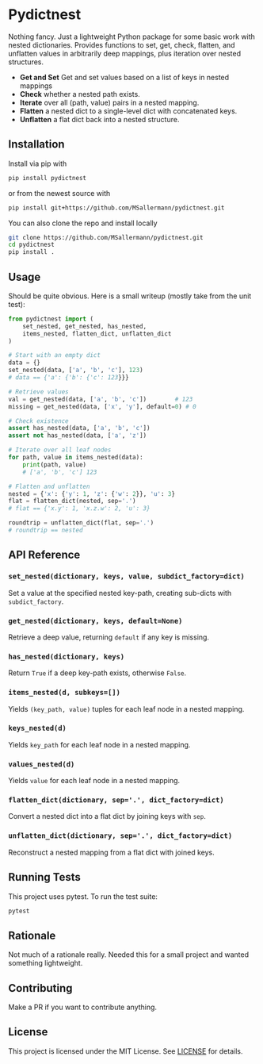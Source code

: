 # Pydictnest

Nothing fancy. Just a lightweight Python package for some basic work with nested dictionaries. Provides functions to set, get, check, flatten, and unflatten values in arbitrarily deep mappings, plus iteration over nested structures.

* **Get and Set** Get and set values based on a list of keys in nested mappings
* **Check** whether a nested path exists.
* **Iterate** over all (path, value) pairs in a nested mapping.
* **Flatten** a nested dict to a single-level dict with concatenated keys.
* **Unflatten** a flat dict back into a nested structure.

## Installation

Install via pip with

```bash
pip install pydictnest
```

or from the newest source with

```bash
pip install git+https://github.com/MSallermann/pydictnest.git
```

You can also clone the repo and install locally

```bash
git clone https://github.com/MSallermann/pydictnest.git
cd pydictnest
pip install .
```

## Usage

Should be quite obvious. Here is a small writeup (mostly take from the unit test):

```python
from pydictnest import (
    set_nested, get_nested, has_nested,
    items_nested, flatten_dict, unflatten_dict
)

# Start with an empty dict
data = {}
set_nested(data, ['a', 'b', 'c'], 123)
# data == {'a': {'b': {'c': 123}}}

# Retrieve values
val = get_nested(data, ['a', 'b', 'c'])        # 123
missing = get_nested(data, ['x', 'y'], default=0) # 0

# Check existence
assert has_nested(data, ['a', 'b', 'c'])
assert not has_nested(data, ['a', 'z'])

# Iterate over all leaf nodes
for path, value in items_nested(data):
    print(path, value)
    # ['a', 'b', 'c'] 123

# Flatten and unflatten
nested = {'x': {'y': 1, 'z': {'w': 2}}, 'u': 3}
flat = flatten_dict(nested, sep='.')
# flat == {'x.y': 1, 'x.z.w': 2, 'u': 3}

roundtrip = unflatten_dict(flat, sep='.')
# roundtrip == nested
```

## API Reference

### `set_nested(dictionary, keys, value, subdict_factory=dict)`

Set a value at the specified nested key-path, creating sub-dicts with `subdict_factory`.

### `get_nested(dictionary, keys, default=None)`

Retrieve a deep value, returning `default` if any key is missing.

### `has_nested(dictionary, keys)`

Return `True` if a deep key-path exists, otherwise `False`.

### `items_nested(d, subkeys=[])`

Yields `(key_path, value)` tuples for each leaf node in a nested mapping.

### `keys_nested(d)`

Yields `key_path` for each leaf node in a nested mapping.

### `values_nested(d)`

Yields `value` for each leaf node in a nested mapping.

### `flatten_dict(dictionary, sep='.', dict_factory=dict)`

Convert a nested dict into a flat dict by joining keys with `sep`.

### `unflatten_dict(dictionary, sep='.', dict_factory=dict)`

Reconstruct a nested mapping from a flat dict with joined keys.

## Running Tests

This project uses pytest. To run the test suite:

```bash
pytest
```

## Rationale

Not much of a rationale really. Needed this for a small project and wanted something lightweight.

## Contributing

Make a PR if you want to contribute anything.

## License

This project is licensed under the MIT License. See [LICENSE](LICENSE) for details.
